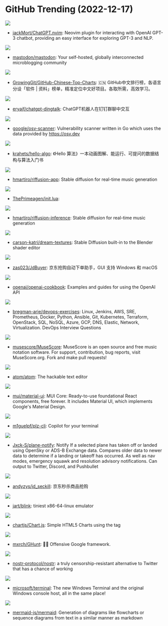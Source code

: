 # GitHub Trending (2022-12-17)

![](https://img.shields.io/badge/Lua-New%2038-green?style=flat-square&logo=appveyor)
- [jackMort/ChatGPT.nvim](https://github.com/jackMort/ChatGPT.nvim): Neovim plugin for interacting with OpenAI GPT-3 chatbot, providing an easy interface for exploring GPT-3 and NLP.

![](https://img.shields.io/badge/Ruby-New%20120-green?style=flat-square&logo=appveyor)
- [mastodon/mastodon](https://github.com/mastodon/mastodon): Your self-hosted, globally interconnected microblogging community

![](https://img.shields.io/badge/Java-New%20604-green?style=flat-square&logo=appveyor)
- [GrowingGit/GitHub-Chinese-Top-Charts](https://github.com/GrowingGit/GitHub-Chinese-Top-Charts): 🇨🇳 GitHub中文排行榜，各语言分设「软件 | 资料」榜单，精准定位中文好项目。各取所需，高效学习。

![](https://img.shields.io/badge/Go-New%209-green?style=flat-square&logo=appveyor)
- [eryajf/chatgpt-dingtalk](https://github.com/eryajf/chatgpt-dingtalk): ChatGPT机器人在钉钉群聊中交互

![](https://img.shields.io/badge/Go-New%20435-green?style=flat-square&logo=appveyor)
- [google/osv-scanner](https://github.com/google/osv-scanner): Vulnerability scanner written in Go which uses the data provided by https://osv.dev

![](https://img.shields.io/badge/Java-New%20109-green?style=flat-square&logo=appveyor)
- [krahets/hello-algo](https://github.com/krahets/hello-algo): 《Hello 算法》一本动画图解、能运行、可提问的数据结构与算法入门书

![](https://img.shields.io/badge/TypeScript-New%20339-green?style=flat-square&logo=appveyor)
- [hmartiro/riffusion-app](https://github.com/hmartiro/riffusion-app): Stable diffusion for real-time music generation

![](https://img.shields.io/badge/Lua-New%2062-green?style=flat-square&logo=appveyor)
- [ThePrimeagen/init.lua](https://github.com/ThePrimeagen/init.lua): 

![](https://img.shields.io/badge/Python-New%20110-green?style=flat-square&logo=appveyor)
- [hmartiro/riffusion-inference](https://github.com/hmartiro/riffusion-inference): Stable diffusion for real-time music generation

![](https://img.shields.io/badge/Python-New%20292-green?style=flat-square&logo=appveyor)
- [carson-katri/dream-textures](https://github.com/carson-katri/dream-textures): Stable Diffusion built-in to the Blender shader editor

![](https://img.shields.io/badge/Python-New%20117-green?style=flat-square&logo=appveyor)
- [zas023/JdBuyer](https://github.com/zas023/JdBuyer): 京东抢购自动下单助手，GUI 支持 Windows 和 macOS

![](https://img.shields.io/badge/Python-New%20108-green?style=flat-square&logo=appveyor)
- [openai/openai-cookbook](https://github.com/openai/openai-cookbook): Examples and guides for using the OpenAI API

![](https://img.shields.io/badge/Python-New%2048-green?style=flat-square&logo=appveyor)
- [bregman-arie/devops-exercises](https://github.com/bregman-arie/devops-exercises): Linux, Jenkins, AWS, SRE, Prometheus, Docker, Python, Ansible, Git, Kubernetes, Terraform, OpenStack, SQL, NoSQL, Azure, GCP, DNS, Elastic, Network, Virtualization. DevOps Interview Questions

![](https://img.shields.io/badge/C%2B%2B-New%20132-green?style=flat-square&logo=appveyor)
- [musescore/MuseScore](https://github.com/musescore/MuseScore): MuseScore is an open source and free music notation software. For support, contribution, bug reports, visit MuseScore.org. Fork and make pull requests!

![](https://img.shields.io/badge/JavaScript-New%2069-green?style=flat-square&logo=appveyor)
- [atom/atom](https://github.com/atom/atom): The hackable text editor

![](https://img.shields.io/badge/JavaScript-New%20106-green?style=flat-square&logo=appveyor)
- [mui/material-ui](https://github.com/mui/material-ui): MUI Core: Ready-to-use foundational React components, free forever. It includes Material UI, which implements Google's Material Design.

![](https://img.shields.io/badge/Rust-New%20165-green?style=flat-square&logo=appveyor)
- [m1guelpf/plz-cli](https://github.com/m1guelpf/plz-cli): Copilot for your terminal

![](https://img.shields.io/badge/Python-New%20151-green?style=flat-square&logo=appveyor)
- [Jxck-S/plane-notify](https://github.com/Jxck-S/plane-notify): Notify If a selected plane has taken off or landed using OpenSky or ADS-B Exchange data. Compares older data to newer data to determine if a landing or takeoff has occurred. As well as nav modes, emergency squawk and resolution advisory notifications. Can output to Twitter, Discord, and Pushbullet

![](https://img.shields.io/badge/Python-New%2010-green?style=flat-square&logo=appveyor)
- [andyzys/jd_seckill](https://github.com/andyzys/jd_seckill): 京东秒杀商品抢购

![](https://img.shields.io/badge/C-New%2086-green?style=flat-square&logo=appveyor)
- [jart/blink](https://github.com/jart/blink): tiniest x86-64-linux emulator

![](https://img.shields.io/badge/JavaScript-New%2031-green?style=flat-square&logo=appveyor)
- [chartjs/Chart.js](https://github.com/chartjs/Chart.js): Simple HTML5 Charts using the <canvas> tag

![](https://img.shields.io/badge/Python-New%2068-green?style=flat-square&logo=appveyor)
- [mxrch/GHunt](https://github.com/mxrch/GHunt): 🕵️‍♂️ Offensive Google framework.

![](https://img.shields.io/badge/none-New%20231-green?style=flat-square&logo=appveyor)
- [nostr-protocol/nostr](https://github.com/nostr-protocol/nostr): a truly censorship-resistant alternative to Twitter that has a chance of working

![](https://img.shields.io/badge/C%2B%2B-New%2085-green?style=flat-square&logo=appveyor)
- [microsoft/terminal](https://github.com/microsoft/terminal): The new Windows Terminal and the original Windows console host, all in the same place!

![](https://img.shields.io/badge/JavaScript-New%2029-green?style=flat-square&logo=appveyor)
- [mermaid-js/mermaid](https://github.com/mermaid-js/mermaid): Generation of diagrams like flowcharts or sequence diagrams from text in a similar manner as markdown

